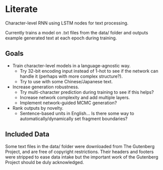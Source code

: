 # Literate

Character-level RNN using LSTM nodes for text processing.

Currently trains a model on .txt files from the data/ folder and outputs
example generated text at each epoch during training.

## Goals

- Train character-level models in a language-agnostic way.
    * Try 32-bit encoding input instead of 1-hot to see if the network can
      handle it (perhaps with more complex structure?).
    * Try to use with some Chinese/Japanese text.
- Increase generation robustness.
    * Try multi-character prediction during training to see if this helps?
    * Increase network complexity and add multiple layers.
    * Implement network-guided MCMC generation?
- Rank outputs by novelty.
    * Sentence-based units in English... Is there some way to
      automatically/dynamically set fragment boundaries?

## Included Data

Some text files in the data/ folder were downloaded from The Gutenberg
Project, and are free of copyright restrictions. Their headers and footers were
stripped to ease data intake but the important work of the Gutenberg Project
should be duly acknowledged.

